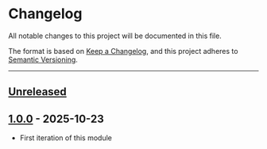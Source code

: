 # Changelog

All notable changes to this project will be documented in this file.

The format is based on [Keep a Changelog](https://keepachangelog.com/en/1.0.0/),
and this project adheres to [Semantic Versioning](https://semver.org/spec/v2.0.0.html).

* * *

## [Unreleased]

## [1.0.0] - 2025-10-23

- First iteration of this module

[unreleased]: https://github.com/ortus-boxlang/bx-ui-compat/compare/v1.0.0...HEAD
[1.0.0]: https://github.com/ortus-boxlang/bx-ui-compat/compare/dfaac47fb59f1f12c00a87adcd695aec980dfd8e...v1.0.0
